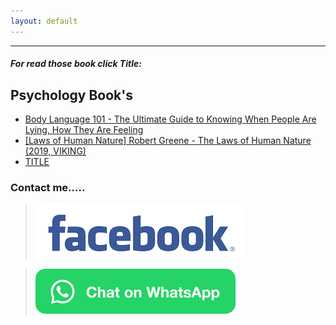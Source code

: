 ```yaml
---
layout: default
---
```

************
#####  For read those book click Title:

## Psychology Book's

 * <a href="https://drive.google.com/file/d/1iVERvozKt3aQU5Hp3otq2q4urCD59Lt8/preview">Body Language 101 - The Ultimate Guide to Knowing When People Are Lying, How They Are Feeling</a>
  * <a href="https://drive.google.com/file/d/1DxF4OdA6v1PjIjUYYSs4IHic7ihCVE06/preview">[Laws of Human Nature] Robert Greene - The Laws of Human Nature (2019, VIKING)</a>
  * <a href="LINK"> TITLE</a>



### Contact me.....
> [![Octocat](https://github.com/Sabbir772002/book/blob/main/images.png)](https://fb.com/772sabbir)

> [![Octocat](https://github.com/Sabbir772002/book/blob/main/WhatsAppButtonGreenSmall.png)](https://wa.me/8801571144383)

